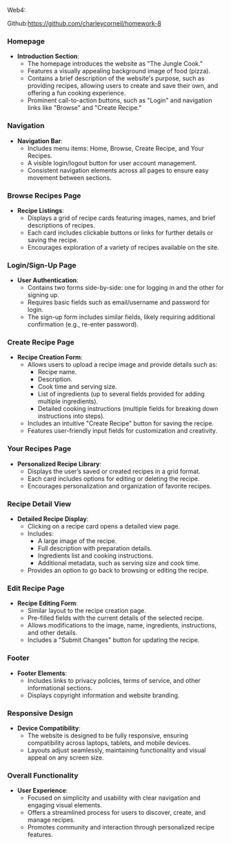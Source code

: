 Web4:

Github:https://github.com/charleycorneil/homework-8

### Homepage

- **Introduction Section**:
  - The homepage introduces the website as "The Jungle Cook."
  - Features a visually appealing background image of food (pizza).
  - Contains a brief description of the website's purpose, such as providing recipes, allowing users to create and save their own, and offering a fun cooking experience.
  - Prominent call-to-action buttons, such as "Login" and navigation links like "Browse" and "Create Recipe."

### Navigation

- **Navigation Bar**:
  - Includes menu items: Home, Browse, Create Recipe, and Your Recipes.
  - A visible login/logout button for user account management.
  - Consistent navigation elements across all pages to ensure easy movement between sections.

### Browse Recipes Page

- **Recipe Listings**:
  - Displays a grid of recipe cards featuring images, names, and brief descriptions of recipes.
  - Each card includes clickable buttons or links for further details or saving the recipe.
  - Encourages exploration of a variety of recipes available on the site.

### Login/Sign-Up Page

- **User Authentication**:
  - Contains two forms side-by-side: one for logging in and the other for signing up.
  - Requires basic fields such as email/username and password for login.
  - The sign-up form includes similar fields, likely requiring additional confirmation (e.g., re-enter password).

### Create Recipe Page

- **Recipe Creation Form**:
  - Allows users to upload a recipe image and provide details such as:
    - Recipe name.
    - Description.
    - Cook time and serving size.
    - List of ingredients (up to several fields provided for adding multiple ingredients).
    - Detailed cooking instructions (multiple fields for breaking down instructions into steps).
  - Includes an intuitive "Create Recipe" button for saving the recipe.
  - Features user-friendly input fields for customization and creativity.

### Your Recipes Page

- **Personalized Recipe Library**:
  - Displays the user’s saved or created recipes in a grid format.
  - Each card includes options for editing or deleting the recipe.
  - Encourages personalization and organization of favorite recipes.

### Recipe Detail View

- **Detailed Recipe Display**:
  - Clicking on a recipe card opens a detailed view page.
  - Includes:
    - A large image of the recipe.
    - Full description with preparation details.
    - Ingredients list and cooking instructions.
    - Additional metadata, such as serving size and cook time.
  - Provides an option to go back to browsing or editing the recipe.

### Edit Recipe Page

- **Recipe Editing Form**:
  - Similar layout to the recipe creation page.
  - Pre-filled fields with the current details of the selected recipe.
  - Allows modifications to the image, name, ingredients, instructions, and other details.
  - Includes a "Submit Changes" button for updating the recipe.

### Footer

- **Footer Elements**:
  - Includes links to privacy policies, terms of service, and other informational sections.
  - Displays copyright information and website branding.

### Responsive Design

- **Device Compatibility**:
  - The website is designed to be fully responsive, ensuring compatibility across laptops, tablets, and mobile devices.
  - Layouts adjust seamlessly, maintaining functionality and visual appeal on any screen size.

### Overall Functionality

- **User Experience**:
  - Focused on simplicity and usability with clear navigation and engaging visual elements.
  - Offers a streamlined process for users to discover, create, and manage recipes.
  - Promotes community and interaction through personalized recipe features.
